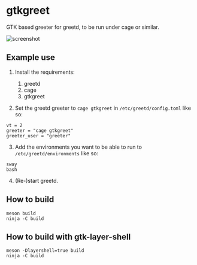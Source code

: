 # gtkgreet

GTK based greeter for greetd, to be run under cage or similar.

![screenshot](https://git.sr.ht/~kennylevinsen/gtkgreet/blob/master/assets/screenshot.png)

## Example use

1. Install the requirements:

    1. greetd
    2. cage
    3. gtkgreet

2. Set the greetd greeter to `cage gtkgreet` in `/etc/greetd/config.toml` like so:

```
vt = 2
greeter = "cage gtkgreet"
greeter_user = "greeter"
```

3. Add the environments you want to be able to run to `/etc/greetd/environments` like so:

```
sway
bash
```

4. (Re-)start greetd.

## How to build

```
meson build
ninja -C build
```

## How to build with gtk-layer-shell

```
meson -Dlayershell=true build
ninja -C build
```